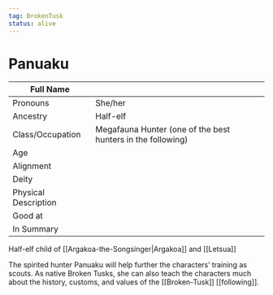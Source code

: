 ```yaml
---
tag: BrokenTusk
status: alive
---
```

# Panuaku

| Full Name            |     |
| -------------------- | --- |
| Pronouns             | She/her |
| Ancestry             | Half-elf |
| Class/Occupation     | Megafauna Hunter (one of the best hunters in the following) |
| Age                  |     |
| Alignment            |     |
| Deity                |     |
| Physical Description |     |
| Good at              |     |
| In Summary           |     |

Half-elf child of [[Argakoa-the-Songsinger|Argakoa]] and [[Letsua]] 

The spirited hunter Panuaku will help further the characters’ training as scouts. As native Broken Tusks, she can also teach the characters much about the history, customs, and values of the [[Broken-Tusk]] [[following]].
 
